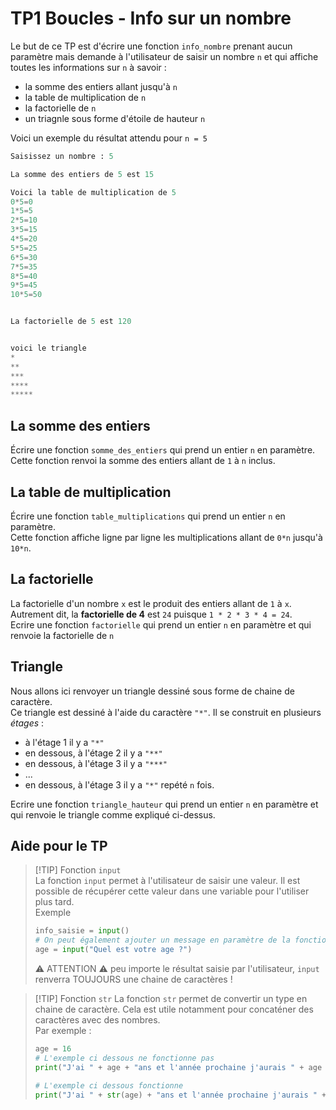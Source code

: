 # TP1 Boucles - Info sur un nombre

Le but de ce TP est d'écrire une fonction `info_nombre` prenant aucun paramètre mais demande à l'utilisateur de saisir un nombre `n` et qui affiche toutes les informations sur `n` à savoir :  
- la somme des entiers allant jusqu'à `n`  
- la table de multiplication de `n`  
- la factorielle de `n`  
- un triagnle sous forme d'étoile de hauteur `n`  

Voici un exemple du résultat attendu pour `n = 5` 

```Python
Saisissez un nombre : 5

La somme des entiers de 5 est 15

Voici la table de multiplication de 5
0*5=0
1*5=5
2*5=10
3*5=15
4*5=20
5*5=25
6*5=30
7*5=35
8*5=40
9*5=45
10*5=50


La factorielle de 5 est 120


voici le triangle
*
**
***
****
*****
```


## La somme des entiers 
Écrire une fonction `somme_des_entiers` qui prend un entier `n` en paramètre.  
Cette fonction renvoi la somme des entiers allant de `1` à `n` inclus.  


## La table de multiplication  
Écrire une fonction `table_multiplications` qui prend un entier `n` en paramètre.  
Cette fonction affiche ligne par ligne les multiplications allant de `0*n` jusqu'à `10*n`.  

## La factorielle  
La factorielle d'un nombre `x` est le produit des entiers allant de `1` à `x`.
Autrement dit, la __factorielle de 4__ est `24` puisque `1 * 2 * 3 * 4 = 24`.  
Ecrire une fonction `factorielle` qui prend un entier `n` en paramètre et qui renvoie la factorielle de `n`

## Triangle  
Nous allons ici renvoyer un triangle dessiné sous forme de chaine de caractère.  
Ce triangle est dessiné à l'aide du caractère `"*"`. 
Il se construit en plusieurs _étages_ :
- à l'étage 1 il y a `"*"` 
- en dessous, à l'étage 2 il y a `"**"` 
- en dessous, à l'étage 3 il y a `"***"` 
- ...
- en dessous, à l'étage 3 il y a `"*"` repété `n` fois.  
 
Ecrire une fonction `triangle_hauteur` qui prend un entier `n` en paramètre et qui renvoie le triangle comme expliqué ci-dessus.  


## Aide pour le TP

> [!TIP] Fonction `input`  
> La fonction `input` permet à l'utilisateur de saisir une valeur. Il est possible de récupérer cette valeur dans une variable pour l'utiliser plus tard.  
> Exemple 
> ```Python
> info_saisie = input()
> # On peut également ajouter un message en paramètre de la fonction input 
> age = input("Quel est votre age ?")
> ```
> ⚠️ ATTENTION ⚠️ peu importe le résultat saisie par l'utilisateur, `input` renverra TOUJOURS une chaine de caractères ! 


> [!TIP] Fonction `str`
> La fonction `str` permet de convertir un type en chaine de caractère. Cela est utile notamment pour concaténer des caractères avec des nombres.  
> Par exemple : 
> ```Python
> age = 16  
> # L'exemple ci dessous ne fonctionne pas 
> print("J'ai " + age + "ans et l'année prochaine j'aurais " + age + 1 + " ans")
>
> # L'exemple ci dessous fonctionne
> print("J'ai " + str(age) + "ans et l'année prochaine j'aurais " + str(age + 1) + " ans")
> ```

